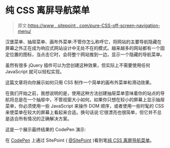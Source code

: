 # 纯 CSS 离屏导航菜单

> 原文:[https://www . sitepoint . com/pure-CSS-off-screen-navigation-menu/](https://www.sitepoint.com/pure-css-off-screen-navigation-menu/)

汉堡菜单、抽屉菜单、画布外菜单:不管你怎么称呼它，将网站的主要导航隐藏在屏幕之外正在成为响应式网站设计中无处不在的模式。越来越多的网站都有一个固定位置的图标，当点击它时，会将整个网站推到一边，显示一个隐藏的导航菜单。

虽然有很多 jQuery 插件可以为您创建这种效果，但实际上不需要使用任何 JavaScript 就可以轻松实现。

这篇文章将向你展示如何只用 CSS 制作一个简单的画布外菜单和滑动效果。

在我们开始之前，我想说明的是，使用这种方法创建抽屉菜单意味着你的站点的导航将总是在一个抽屉中，不管视窗大小如何。如果你只想在较小的屏幕上显示抽屉菜单，你必须使用一些 JavaScript 来操作 DOM 顺序，或者使用一些时髦的 CSS 来使菜单在较大的屏幕上看起来合适。换句话说:它很漂亮也很简单，但它并不总是适合所有情况的正确解决方案。

这是一个展示最终结果的 CodePen 演示:

在 [CodePen](http://codepen.io) 上通过 SitePoint ( [@SitePoint](http://codepen.io/SitePoint) )看到笔[纯 CSS 离屏导航菜单](http://codepen.io/SitePoint/pen/uIemr/)。